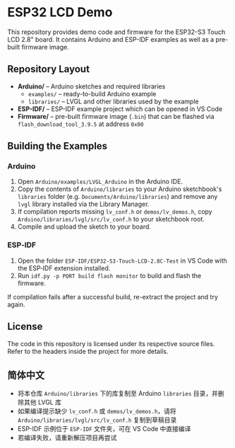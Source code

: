# ESP32 LCD Demo

This repository provides demo code and firmware for the ESP32-S3 Touch LCD 2.8" board. It contains Arduino and ESP-IDF examples as well as a pre-built firmware image.

## Repository Layout

- **Arduino/** – Arduino sketches and required libraries
  - `examples/` – ready-to-build Arduino example
  - `libraries/` – LVGL and other libraries used by the example
- **ESP-IDF/** – ESP-IDF example project which can be opened in VS Code
- **Firmware/** – pre-built firmware image (`.bin`) that can be flashed via `flash_download_tool_3.9.5` at address `0x00`

## Building the Examples

### Arduino
1. Open `Arduino/examples/LVGL_Arduino` in the Arduino IDE.
2. Copy the contents of `Arduino/libraries` to your Arduino sketchbook's `libraries` folder (e.g. `Documents/Arduino/libraries`) and remove any `lvgl` library installed via the Library Manager.
3. If compilation reports missing `lv_conf.h` or `demos/lv_demos.h`, copy `Arduino/libraries/lvgl/src/lv_conf.h` to your sketchbook root.
4. Compile and upload the sketch to your board.

### ESP‑IDF
1. Open the folder `ESP-IDF/ESP32-S3-Touch-LCD-2.8C-Test` in VS Code with the ESP‑IDF extension installed.
2. Run `idf.py -p PORT build flash monitor` to build and flash the firmware.

If compilation fails after a successful build, re-extract the project and try again.

## License

The code in this repository is licensed under its respective source files. Refer to the headers inside the project for more details.


## 简体中文
- 将本仓库 `Arduino/libraries` 下的库复制至 Arduino `libraries` 目录，并删除其他 LVGL 库
- 如果编译提示缺少 `lv_conf.h` 或 `demos/lv_demos.h`，请将 `Arduino/libraries/lvgl/src/lv_conf.h` 复制到草稿目录
- ESP-IDF 示例位于 `ESP-IDF` 文件夹，可在 VS Code 中直接编译
- 若编译失败，请重新解压项目再尝试

